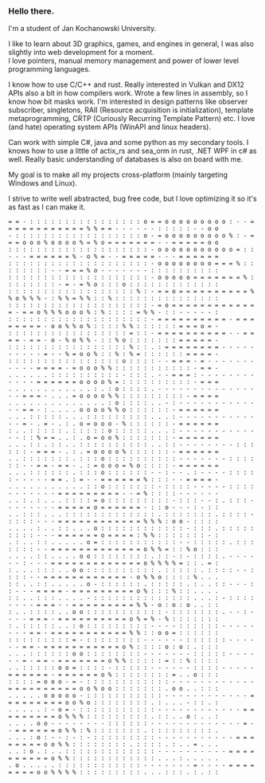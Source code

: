 ### Hello there.

I'm a student of Jan Kochanowski University. 

I like to learn about 3D graphics, games, and engines in general, I was also slightly into web development for a moment.  
I love pointers, manual memory management and power of lower level programming languages.

I know how to use C/C++ and rust. Really interested in Vulkan and DX12 APIs also a bit in how compilers work. Wrote a few lines in assembly, so I know how bit masks work.
I'm interested in design patterns like observer subscriber, singletons, RAII (Resource acquisition is initialization), template metaprogramming, CRTP (Curiously Recurring Template Pattern) etc. 
I love (and hate) operating system APIs (WinAPI and linux headers).


Can work with simple C#, java and some python as my secondary tools.
I knows how to use a little of actix_rs and sea_orm in rust, .NET WPF in c# as well. Really basic understanding of databases is also on board with me.


My goal is to make all my projects cross-platform (mainly targeting Windows and Linux).

I strive to write well abstracted, bug free code, but I love optimizing it so it's as fast as I can make it.
```
= = - : : : : : : : : : : : : : : : : o = = o o o o o o o o o : - - = = = = = = = = = = = = % % = = - - - - - - : : : : : - - o o
- : : : : : : : : : : : : : : : : : : o - = o o o o o o o o o % : - = = = o o o % o o o o % = % o = = = = = = = - - = = = = = o o
: : : : : : : : : : : : : : : : : : : : - o o o o o o o o o o o = : : - - - = = = = = = % - o % = - - = = = = = - - - = = = = = =
: : : : : : : : : : : : : : : : : : : : - o o o o o o o o = = = % : : : : : : : : - - = = = % o - - - - - - - : : : : : : : : : :
: : : : : : : : : : : : : : : : : : : : - o o o o o = = = = = = = % : : : : : : : : - = - = % o : : : o : : : : : : : : : : : : :
: : : : : : : : : : : : : : : : : : % : - = = o = = = = = = = = = = % % o % % % - : % % = % % : : % : : : : : : : : : : : : : : :
: : : : : : : : : : : : : : : : : : : : - = o = = = = = = = = = = = = = - = = o % % % o o o % : % : : : : = % % - : : - - - - - :
: : : : : : : : : : : : : : : : : : : : - = = = = = = = = = = - = = = = = = = = - o o % % o % : : : : % % : : : : : : = = = o = -
: : : : : : : : : : : : : : : : : = : : - = = = = = = = = = = - - = = = = - = = - o - % o % % - : : % o : : : : : : : = = = = = -
: : : : : : : : : : : : : : : : : % : : . : = = = = = = = = - - - - - - - - - - = - - % = o o % : : % : % = : : : : : : = = = = -
: : : : : : : : : : : : : : : : o : : : : - - = = = - = - - - - - - - - - - - = = = = - = o o o % % : : : : : : : : : : : - = = -
. . . . . . : : : : : : : : : : - : : : . - - = = = : - - - - - - - - - - - - = = = = = = o o o o % = : : : : : : : : : : - = = =
. . . . . . . . . . . . : . : o : : : : . - - - - - - - - - - - - - - - - = = = - . . . = o o o o % % : : : : : : : : : - = = = =
. . . . . . . . . . . . . . : o : : : : . . - : - - - - - - - - - - - - - = = - : . . . . o o o o % % o : : : : : : - = = = = = =
. . . : : : : : . . . : : : : : : : : : . . . : - - - - - - - - - - - - - = - . = - . : . o = o o o - % : : : : : : - = = = = = =
: . . : : : : : . : : : : : o : : : : : . . . : - - - - - - - - - - - - - : : % = = . . : . o = o o % : : : : : : : - = = = = = =
. . . : : . : : . . : : : : : : : : : : . . : : - - - - - - - - : : : : : : - = = = - . : . = o o o o % : : : : : : - = = = = = =
. . : : : : : : : . : : : o : : : : : : : : : : - - - - - - - : : : : : : - - = = - = = - . : = o o o = % o : : : : - = = = = = =
. . . : : : : : : . : : : o : : : : : : - - : - - . : - - - - : : : : : - - - - - = = . : = - - = = = = = = % : : : - - = = = = -
. . . . . . . . . . . : : o : : : : : : : - : : : : - - - - - : : : : - - - - - - - = = = = = = = = = - - = % : : : : - - - - - -
. . : . : . . . : : : : = o : : : : : : : : : - : : : - - : . : : : - - - - - - - - = = = = = o = = = = = = - : : o - - - : - : :
. . : : : . . . : : : : : : : : : : : : : . : : : : : : : . : : : : - : : : : - - - = = = = = = = = = = = = % % % : o o - : : : :
. . . . : . . : : . . . o : : : : : : : : : : : : - : : : . : : : : : : : : : - - - = = = = = = o = = = = : % % : : : : : : : - :
. : . . : : . . . . . o = : : : : : : : : : : : - - : : : : : . : : : : : : : - - = = = = = = = = = = = = = o % % = : : % o : : :
. . . . : : . . . . o o : : : : : : : : . : : - : - : : : : . - - - - - - : - - - = = = = = = = = = = = = = o % % % % = : : . = :
: . . . : : : . . o o : : : : : : : : : : . : : : : : . : : : : - - : : : : - - = = = = = = = = = = = = - o % % o : : : : % . . .
: : . . : : . . . . . o - : : : : : : . : : : : : . : . . : : - - - : : - - - = = = = - = = = = = = = = = o % : : : % : : . . . .
: : . . : : : . . . . - : : : : : : : : : : : : : : . . . : - : : : : - - - - = = = - - = = = = = = = = = % % - o : o : o . . : :
: . . : : : : . . o o : : : : : : : : : : : - : : : : : : : . - - : - - - - = = = - = = = = = = = = = = o % = % - % : : : : : : :
: . : : : : : . . : o : : : : : : : : : - - - - : : : : : : - - - - - - - - = = - = = = = = = = = = = = % % : : o o = : : : : : :
: : : : : : : : : = - : : : : : : : : - - - - - - : : : : : : - - - - - - = = - = = = = = = = = = = = o % : : : : o : o : . : : :
. . . : : : : : : o o : : : : : : : : - - - - - - - : : : : : - - - - - - = - = = - = = = = = = = o % % : : : : : = : : % : : : :
. . : : : : : o o = : : : : - : : : : : - - - - - - : : : : - - - - - = = = = = = - = = = = = = o % : : : : : : : : = . . o : : :
: : : : = o o o - = - : : : : : : : : : : : : - - - - - - - - - - - - = = = = = = = = = = o o % o o : : : : : : : . o o . . : : :
. . . . . o o o o o - : : : : : : : : : : : - - - - - - - - - - - - = = = = = = = = = o o % o : : : : : : : : . : . . . - : : . :
. . . . . : - o = - : : : : : : : : : : : - - - - - - - - - - - - = = = = = = = = = o % % % : : : : : : : : : . : : . . o : . . :
. . . . o o - - - - - - - - : : : : : : - - - - - - - - - - - - - = - - = = = = = = o % % : % : : : : : : : . : : : : : : : : : .
. . . : o : - - : - : - : : : : : : : : : - - - - - - - - - - - = = = = = = = = o o % % : : : : : : : : . : : : : . : . . = . . .
. . : o . : . . : : : : : : : : : : : : : - - - - - - - - - - = = = = = = = = = = o % % : : : : : : : : : : : : . . . : . . . . .
. o . . . . . : : : : : : : : : : : : - - - - - - - = - - - - = = = = = = = = o o % % % % : : : : : : : : : . . . : : : . : . : :
```


<!--
![screenshot](https://github.com/Im-Bee/wolfenstein_like_rendering_in_terminal/blob/main/Docs/ReadMeScreenshot.jpg?raw=true)
**Im-Bee/Im-Bee** is a ✨ _special_ ✨ repository because its `README.md` (this file) appears on your GitHub profile.

Here are some ideas to get you started:

- 🔭 I’m currently working on ...
- 🌱 I’m currently learning ...
- 👯 I’m looking to collaborate on ...
- 🤔 I’m looking for help with ...
- 💬 Ask me about ...
- 📫 How to reach me: ...
- 😄 Pronouns: ...
- ⚡ Fun fact: ...
-->
